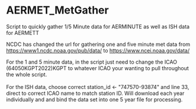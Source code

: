 # AERMET_MetGather
Script to quickly gather 1/5 Minute data for AERMINUTE as well as ISH data for AERMETT<br />

NCDC has changed the url for gathering one and five minute met data from https://www1.ncdc.noaa.gov/pub/data/ to https://www.ncei.noaa.gov/data/<br />

For the 1 and 5 minute data, in the script just need to change the ICAO (64050KGPT2022)KGPT to whatever ICAO your wanting to pull throughout the whole script.<br /><br />
For the ISH data, choose correct station_id <- "747570-93874" and line 33, direct to correct ICAO name to match station ID.  Will download each year individually and and bind the data set into one 5 year file for processing.
